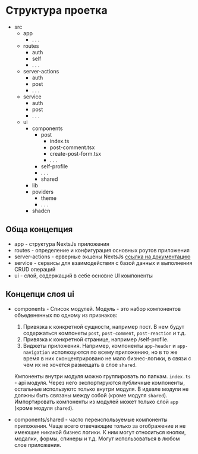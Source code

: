 # Структура проетка

- src
  - app
    - . . .
  - routes
    - auth
    - self
    - . . .
  - server-actions
    - auth
    - post
    - . . .
  - service
    - auth
    - post
    - . . .
  - ui
    - components
      - post
        - index.ts
        - post-comment.tsx
        - create-post-form.tsx
        - . . .
      - self-profile
      - . . .
      - shared
    - lib
    - poviders
      - theme
      - . . .
    - shadcn

## Обща концепция

- app - структура NextsJs приложения
- routes - определение и конфигурация основных роутов приложения
- server-actions - ерверные экшены NextsJs [ссылка на документацию](https://nextjs.org/docs/app/building-your-application/data-fetching/server-actions-and-mutations)
- service - сервисы для взаимодействия с базой данных и выполнения CRUD операций
- ui - слой, содержащий в себе основне UI компоненты

## Концепци слоя ui

- components - Список модулей. Модуль - это набор компонентов объедененных по одному из признаков:

  1. Привязка к конкретной сущности, например пост. В нем будут содержаться компонеты `post`, `post-comment`, `post-reaction` и т.д.
  2. Привязка к конкретной странице, например /self-profile.
  3. Виджеты приложения. Например, компоненты `app-header` и `app-navigation` исполюзуются по всему приложению, но в то же время в них сконцентрировано не мало бизнес-логики, в связи с чем их не хочется размещать в слое `shared`.

  Кмпоненты внутри модуля можно группировать по папкам. `index.ts` - api модуля. Через него экспортируются публичные компоненты, остальные используютс только внутри модуля. В идеале модули не должны быть связаны между собой (кроме модуля `shared`). Импортировать компоненты из модулей может только слой `app` (кроме модуля `shared`).

- components/shared - часто переиспользуемые компоненты приложения. Чаще всего отвечающие только за отображение и не имеющие никакой бизнес логики. К ним могут относиться кнопки, модалки, формы, спинеры и т.д. Могут использоваться в любом слое приложения.
